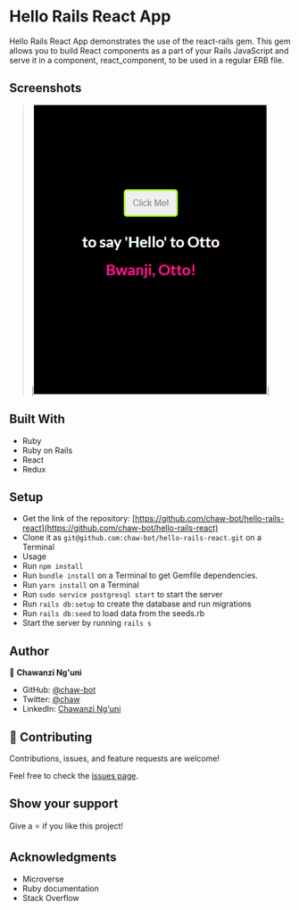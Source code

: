 # Hello Rails React App

Hello Rails React App demonstrates the use of the react-rails gem. This gem allows you to build React components as a part of your Rails JavaScript and serve it in a component, react_component, to be used in a regular ERB file.

## Screenshots

> |![Screenshot](./images/Screenshot.png)|

## Built With
- Ruby
- Ruby on Rails
- React
- Redux
  
## Setup
- Get the link of the repository: [https://github.com/chaw-bot/hello-rails-react](https://github.com/chaw-bot/hello-rails-react)
- Clone it as `git@github.com:chaw-bot/hello-rails-react.git` on a Terminal
- Usage
- Run `npm install`
- Run `bundle install` on a Terminal to get Gemfile dependencies.
- Run `yarn install` on a Terminal
- Run `sudo service postgresql start` to start the server
- Run `rails db:setup` to create the database and run migrations
- Run `rails db:seed` to load data from the seeds.rb
- Start the server by running `rails s`
  
## Author

👤 **Chawanzi Ng'uni**

- GitHub: [@chaw-bot](https://github.com/chaw-bot)
- Twitter: [@chaw](https://twitter.com/chawfronaut)
- LinkedIn: [Chawanzi Ng'uni](https://www.linkedin.com/in/chawanzi-ng-uni-449328212/)

## 🤝 Contributing

Contributions, issues, and feature requests are welcome!

Feel free to check the [issues page](https://github.com/chaw-bot/hello-rails-react/issues).

## Show your support

Give a ⭐️ if you like this project!

## Acknowledgments
- Microverse
- Ruby documentation
- Stack Overflow